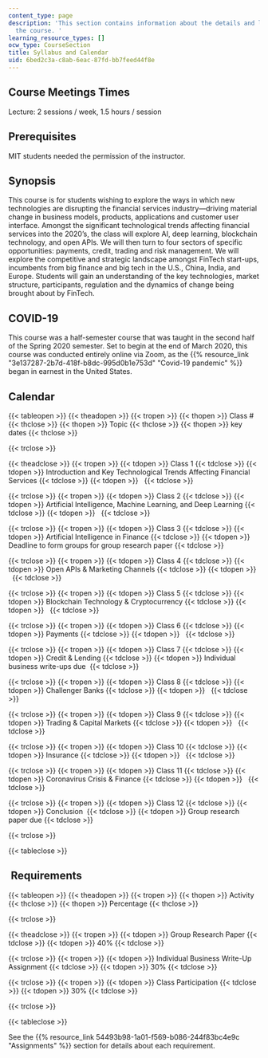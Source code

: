 ```yaml
---
content_type: page
description: 'This section contains information about the details and logistics of
  the course. '
learning_resource_types: []
ocw_type: CourseSection
title: Syllabus and Calendar
uid: 6bed2c3a-c8ab-6eac-87fd-bb7feed44f8e
---
```


Course Meetings Times
---------------------

Lecture: 2 sessions / week, 1.5 hours / session 

Prerequisites
-------------

MIT students needed the permission of the instructor. 

Synopsis
--------

This course is for students wishing to explore the ways in which new technologies are disrupting the financial services industry—driving material change in business models, products, applications and customer user interface. Amongst the significant technological trends affecting financial services into the 2020’s, the class will explore AI, deep learning, blockchain technology, and open APIs. We will then turn to four sectors of specific opportunities: payments, credit, trading and risk management. We will explore the competitive and strategic landscape amongst FinTech start-ups, incumbents from big finance and big tech in the U.S., China, India, and Europe. Students will gain an understanding of the key technologies, market structure, participants, regulation and the dynamics of change being brought about by FinTech.

COVID-19
--------

This course was a half-semester course that was taught in the second half of the Spring 2020 semester. Set to begin at the end of March 2020, this course was conducted entirely online via Zoom, as the {{% resource_link "3e137287-2b7d-418f-b8dc-995d0b1e753d" "Covid-19 pandemic" %}} began in earnest in the United States.

Calendar
--------

{{< tableopen >}}
{{< theadopen >}}
{{< tropen >}}
{{< thopen >}}
Class #
{{< thclose >}}
{{< thopen >}}
Topic
{{< thclose >}}
{{< thopen >}}
key dates
{{< thclose >}}

{{< trclose >}}

{{< theadclose >}}
{{< tropen >}}
{{< tdopen >}}
Class 1
{{< tdclose >}}
{{< tdopen >}}
Introduction and Key Technological Trends Affecting Financial Services
{{< tdclose >}}
{{< tdopen >}}
 
{{< tdclose >}}

{{< trclose >}}
{{< tropen >}}
{{< tdopen >}}
Class 2
{{< tdclose >}}
{{< tdopen >}}
Artificial Intelligence, Machine Learning, and Deep Learning
{{< tdclose >}}
{{< tdopen >}}
 
{{< tdclose >}}

{{< trclose >}}
{{< tropen >}}
{{< tdopen >}}
Class 3
{{< tdclose >}}
{{< tdopen >}}
Artificial Intelligence in Finance
{{< tdclose >}}
{{< tdopen >}}
Deadline to form groups for group research paper
{{< tdclose >}}

{{< trclose >}}
{{< tropen >}}
{{< tdopen >}}
Class 4
{{< tdclose >}}
{{< tdopen >}}
Open APIs & Marketing Channels
{{< tdclose >}}
{{< tdopen >}}
 
{{< tdclose >}}

{{< trclose >}}
{{< tropen >}}
{{< tdopen >}}
Class 5
{{< tdclose >}}
{{< tdopen >}}
Blockchain Technology & Cryptocurrency
{{< tdclose >}}
{{< tdopen >}}
 
{{< tdclose >}}

{{< trclose >}}
{{< tropen >}}
{{< tdopen >}}
Class 6
{{< tdclose >}}
{{< tdopen >}}
Payments
{{< tdclose >}}
{{< tdopen >}}
 
{{< tdclose >}}

{{< trclose >}}
{{< tropen >}}
{{< tdopen >}}
Class 7
{{< tdclose >}}
{{< tdopen >}}
Credit & Lending
{{< tdclose >}}
{{< tdopen >}}
Individual business write-ups due 
{{< tdclose >}}

{{< trclose >}}
{{< tropen >}}
{{< tdopen >}}
Class 8
{{< tdclose >}}
{{< tdopen >}}
Challenger Banks
{{< tdclose >}}
{{< tdopen >}}
 
{{< tdclose >}}

{{< trclose >}}
{{< tropen >}}
{{< tdopen >}}
Class 9
{{< tdclose >}}
{{< tdopen >}}
Trading & Capital Markets
{{< tdclose >}}
{{< tdopen >}}
 
{{< tdclose >}}

{{< trclose >}}
{{< tropen >}}
{{< tdopen >}}
Class 10
{{< tdclose >}}
{{< tdopen >}}
Insurance
{{< tdclose >}}
{{< tdopen >}}
 
{{< tdclose >}}

{{< trclose >}}
{{< tropen >}}
{{< tdopen >}}
Class 11
{{< tdclose >}}
{{< tdopen >}}
Coronavirus Crisis & Finance
{{< tdclose >}}
{{< tdopen >}}
 
{{< tdclose >}}

{{< trclose >}}
{{< tropen >}}
{{< tdopen >}}
Class 12
{{< tdclose >}}
{{< tdopen >}}
Conclusion 
{{< tdclose >}}
{{< tdopen >}}
Group research paper due
{{< tdclose >}}

{{< trclose >}}

{{< tableclose >}}

 Requirements
-------------

{{< tableopen >}}
{{< theadopen >}}
{{< tropen >}}
{{< thopen >}}
Activity
{{< thclose >}}
{{< thopen >}}
Percentage
{{< thclose >}}

{{< trclose >}}

{{< theadclose >}}
{{< tropen >}}
{{< tdopen >}}
Group Research Paper
{{< tdclose >}}
{{< tdopen >}}
40%
{{< tdclose >}}

{{< trclose >}}
{{< tropen >}}
{{< tdopen >}}
Individual Business Write-Up Assignment
{{< tdclose >}}
{{< tdopen >}}
30%
{{< tdclose >}}

{{< trclose >}}
{{< tropen >}}
{{< tdopen >}}
Class Participation
{{< tdclose >}}
{{< tdopen >}}
30%
{{< tdclose >}}

{{< trclose >}}

{{< tableclose >}}

See the {{% resource_link 54493b98-1a01-f569-b086-244f83bc4e9c "Assignments" %}} section for details about each requirement.